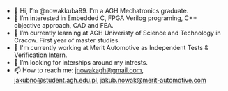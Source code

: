 - 👋 Hi, I’m @nowakkuba99. I'm a AGH Mechatronics graduate.
- 👀 I’m interested in Embedded C, FPGA Verilog programing, C++ objective approach, CAD and FEA.
- 🌱 I’m currently learning at AGH Univeristy of Science and Technology in Cracow. First year of master studies.
- 👔 I'm currently working at Merit Automotive as Independent Tests & Verification Intern.
- 💞️ I’m looking for interships around my intrests.
- 📫 How to reach me: jnowakagh@gmail.com, jakubno@student.agh.edu.pl, jakub.nowak@merit-automotive.com

<!---
nowakkuba99/nowakkuba99 is a ✨ special ✨ repository because its `README.md` (this file) appears on your GitHub profile.
You can click the Preview link to take a look at your changes.
--->

